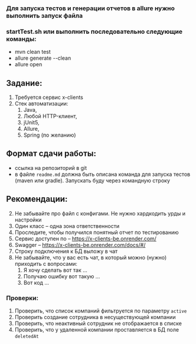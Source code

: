 ### Для запуска тестов и генерации отчетов в allure нужно выполнить запуск файла
### startTest.sh или выполнить последовательно следующие команды:
- mvn clean test
- allure generate --clean
- allure open

## Задание:
1. Требуется сервис x-clients
2. Стек автоматизации:
    1. Java,
    2. Любой HTTP-клиент,
    3. jUnit5,
    4. Allure,
    5. Spring (по желанию)

## Формат сдачи работы:
- ссылка на репозиторий в git
- в файле `readme.md` должна быть описана команда для запуска тестов (maven или gradle). Запускать буду через командную строку

## Рекомендации:
2. Не забывайте про файл с конфигами. Не нужно хардкодить урды и настройки
3. Один класс – одна зона ответственности
4. Проследите, чтобы получился понятный отчет по тестированию
5. Сервис доступен по – https://x-clients-be.onrender.com/
6. Swagger – https://x-clients-be.onrender.com/docs/#/
7. Строку подключения к БД выложу в чат
8. Не забывайте, что у вас есть чат, в который можно (нужно) приходить с вопросами:
    1. Я хочу сделать вот так ...
    2. Получаю ошибку вот такую ...
    3. Вот код ...

### Проверки:
1. Проверить, что список компаний фильтруется по параметру `active`
3. Проверить создание сотрудника в несуществующей компании
4. Проверить, что неактивный сотрудник не отображается в списке
5. Проверить, что у удаленной компании проставляется в БД поле `deletedAt`
